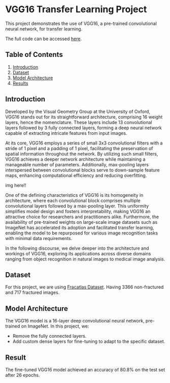 # VGG16 Transfer Learning Project

This project demonstrates the use of VGG16, a pre-trained convolutional neural network, for transfer learning.

The full code can be accessed [here](https://github.com/shruti202X/vgg16/blob/main/FracAtlas/TransferLearning/vgg-model-9.ipynb).

## Table of Contents
1. [Introduction](#introduction)
2. [Dataset](#dataset)
3. [Model Architecture](#model-architecture)
4. [Results](#results)

## Introduction

Developed by the Visual Geometry Group at the University of Oxford, VGG16 stands out for its straightforward architecture, comprising 16 weight layers, hence the nomenclature. These layers include 13 convolutional layers followed by 3 fully connected layers, forming a deep neural network capable of extracting intricate features from input images.

At its core, VGG16 employs a series of small 3x3 convolutional filters with a stride of 1 pixel and a padding of 1 pixel, facilitating the preservation of spatial information throughout the network. By utilizing such small filters, VGG16 achieves a deeper network architecture while maintaining a manageable number of parameters. Additionally, max-pooling layers interspersed between convolutional blocks serve to down-sample feature maps, enhancing computational efficiency and reducing overfitting.

img here!!

One of the defining characteristics of VGG16 is its homogeneity in architecture, where each convolutional block comprises multiple convolutional layers followed by a max-pooling layer. This uniformity simplifies model design and fosters interpretability, making VGG16 an attractive choice for researchers and practitioners alike. Furthermore, the availability of pre-trained weights on large-scale image datasets such as ImageNet has accelerated its adoption and facilitated transfer learning, enabling the model to be repurposed for various image recognition tasks with minimal data requirements.

In the following discourse, we delve deeper into the architecture and workings of VGG16, exploring its applications across diverse domains ranging from object recognition in natural images to medical image analysis.

## Dataset

For this project, we are using [Fracatlas Dataset](https://www.kaggle.com/datasets/tommyngx/fracatlas/data). Having 3366 non-fractured and 717 fractured images.

## Model Architecture

The VGG16 model is a 16-layer deep convolutional neural network, pre-trained on ImageNet. In this project, we:
- Remove the fully connected layers.
- Add custom dense layers for fine-tuning to adapt to the specific dataset.

## Result

The fine-tuned VGG16 model achieved an accuracy of 80.8% on the test set after 26 epochs.
